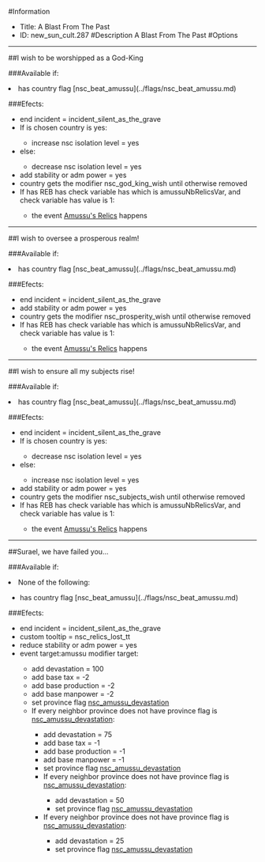 #Information
 - Title: A Blast From The Past
 - ID: new_sun_cult.287
#Description
A Blast From The Past
#Options

___
##I wish to be worshipped as a God-King

###Available if:
<li>has country flag [nsc_beat_amussu](../flags/nsc_beat_amussu.md)</li>

###Efects:<ul><li>end incident = incident_silent_as_the_grave</li><li>If is chosen country is yes:</li><ul><li>increase nsc isolation level = yes</li></ul><li>else:</li><ul><li>decrease nsc isolation level = yes</li></ul><li>add stability or adm power = yes</li><li>country gets the modifier nsc_god_king_wish until otherwise removed</li><li>If has REB has check variable has which is amussuNbRelicsVar, and check variable has value is 1:</li><ul><li>the event [Amussu's Relics](../events/amussu_s_relics.md) happens</li></ul></ul>

___
##I wish to oversee a prosperous realm!

###Available if:
<li>has country flag [nsc_beat_amussu](../flags/nsc_beat_amussu.md)</li>

###Efects:<ul><li>end incident = incident_silent_as_the_grave</li><li>add stability or adm power = yes</li><li>country gets the modifier nsc_prosperity_wish until otherwise removed</li><li>If has REB has check variable has which is amussuNbRelicsVar, and check variable has value is 1:</li><ul><li>the event [Amussu's Relics](../events/amussu_s_relics.md) happens</li></ul></ul>

___
##I wish to ensure all my subjects rise!

###Available if:
<li>has country flag [nsc_beat_amussu](../flags/nsc_beat_amussu.md)</li>

###Efects:<ul><li>end incident = incident_silent_as_the_grave</li><li>If is chosen country is yes:</li><ul><li>decrease nsc isolation level = yes</li></ul><li>else:</li><ul><li>increase nsc isolation level = yes</li></ul><li>add stability or adm power = yes</li><li>country gets the modifier nsc_subjects_wish until otherwise removed</li><li>If has REB has check variable has which is amussuNbRelicsVar, and check variable has value is 1:</li><ul><li>the event [Amussu's Relics](../events/amussu_s_relics.md) happens</li></ul></ul>

___
##Surael, we have failed you...

###Available if:
<li>None of the following:</li><ul><li>has country flag [nsc_beat_amussu](../flags/nsc_beat_amussu.md)</li></ul>

###Efects:<ul><li>end incident = incident_silent_as_the_grave</li><li>custom tooltip = nsc_relics_lost_tt</li><li>reduce stability or adm power = yes</li><li>event target:amussu modifier target:</li><ul><li>add devastation = 100</li><li>add base tax = -2</li><li>add base production = -2</li><li>add base manpower = -2</li><li>set province flag [nsc_amussu_devastation](../flags/nsc_amussu_devastation.md)</li><li>If every neighbor province does not have province flag is [nsc_amussu_devastation](../flags/nsc_amussu_devastation.md):</li><ul><li>add devastation = 75</li><li>add base tax = -1</li><li>add base production = -1</li><li>add base manpower = -1</li><li>set province flag [nsc_amussu_devastation](../flags/nsc_amussu_devastation.md)</li><li>If every neighbor province does not have province flag is [nsc_amussu_devastation](../flags/nsc_amussu_devastation.md):</li><ul><li>add devastation = 50</li><li>set province flag [nsc_amussu_devastation](../flags/nsc_amussu_devastation.md)</li></ul><li>If every neighbor province does not have province flag is [nsc_amussu_devastation](../flags/nsc_amussu_devastation.md):</li><ul><li>add devastation = 25</li><li>set province flag [nsc_amussu_devastation](../flags/nsc_amussu_devastation.md)</li></ul></ul></ul></ul>
